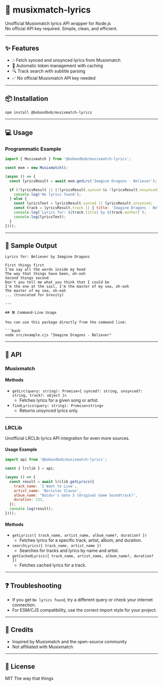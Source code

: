 # 🎵 musixmatch-lyrics

Unofficial Musixmatch lyrics API wrapper for Node.js  
No official API key required. Simple, clean, and efficient.

---

## ✨ Features

- 🎶 Fetch synced and unsynced lyrics from Musixmatch  
- 🔐 Automatic token management with caching  
- 🔍 Track search with subtitle parsing  
- ✅ No official Musixmatch API key needed  

---

## 📦 Installation

```bash
npm install @bobandbob/musixmatch-lyrics
```

---

## 💻 Usage

### Programmatic Example

```js
import { Musixmatch } from '@bobandbob/musixmatch-lyrics';

const mxm = new Musixmatch();

(async () => {
  const lyricsResult = await mxm.getLrc('Imagine Dragons - Believer');

  if (!lyricsResult || (!lyricsResult.synced && !lyricsResult.unsynced)) {
    console.log('No lyrics found');
  } else {
    const lyricsText = lyricsResult.synced || lyricsResult.unsynced;
    const track = lyricsResult.track || { title: 'Imagine Dragons - Believer', author: '' };
    console.log(`Lyrics for: ${track.title} by ${track.author}`);
    console.log(lyricsText);
  }
})();
```

---

## 📄 Sample Output

```
Lyrics for: Believer by Imagine Dragons

First things first
I'ma say all the words inside my head
The way that things have been, oh-ooh
Second things second
Don't you tell me what you think that I could be
I'm the one at the sail, I'm the master of my sea, oh-ooh
The master of my sea, oh-ooh
... (truncated for brevity)

---

## 🛠 Command-Line Usage

You can use this package directly from the command line:

```bash
node src/example.cjs "Imagine Dragons - Believer"
```

---

## 🧩 API


### Musixmatch

#### Methods

- `getLrc(query: string): Promise<{ synced?: string, unsynced?: string, track?: object }>`
  - Fetches lyrics for a given song or artist.
- `findLyrics(query: string): Promise<string>`
  - Returns unsynced lyrics only.

---

### LRCLib

Unofficial LRCLib lyrics API integration for even more sources.

#### Usage Example

```js
import api from '@bobandbob/musixmatch-lyrics';

const { lrclib } = api;

(async () => {
  const result = await lrclib.getLyrics({
    track_name: 'I Want to Live',
    artist_name: 'Borislav Slavov',
    album_name: "Baldur's Gate 3 (Original Game Soundtrack)",
    duration: 233,
  });
  console.log(result);
})();
```

#### Methods

- `getLyrics({ track_name, artist_name, album_name?, duration? })`
  - Fetches lyrics for a specific track, artist, album, and duration.
- `searchLyrics({ track_name, artist_name })`
  - Searches for tracks and lyrics by name and artist.
- `getCachedLyrics({ track_name, artist_name, album_name?, duration? })`
  - Fetches cached lyrics for a track.

---

## ❓ Troubleshooting

- If you get `No lyrics found`, try a different query or check your internet connection.
- For ESM/CJS compatibility, use the correct import style for your project.

---

## 🙏 Credits

- Inspired by Musixmatch and the open-source community
- Not affiliated with Musixmatch

---

## 📄 License

MIT
The way that things